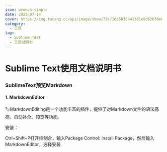 ```yaml
---
icon: wrench-simple
date: 2023-07-14
cover: https://img.tucang.cc/api/image/show/72e720a5032441381e8d626f0e6538f1
category:
  - 工具 
tag:
  - Sublime Text
  - 工具说明书
---
```


# Sublime Text使用文档说明书

### SublimeText预览Markdown

#### 1. MarkdownEditor

:label:MarkdownEditing是一个功能丰富的插件，提供了对Markdown文件的语法高亮、自动补全、预览等功能。

安装：

Ctrl+Shift+P打开控制台，输入Package Control: Install Package，然后输入MarkdownEditor，选择安装